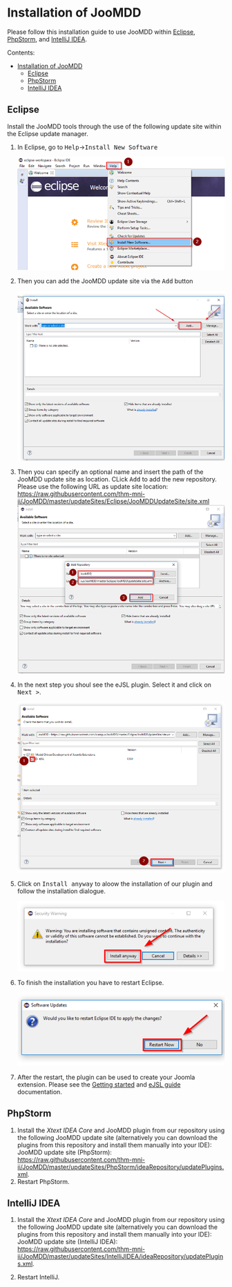 # Installation of JooMDD #
Please follow this installation guide to use JooMDD within [Eclipse](#eclipse), [PhpStorm](#PhpStorm), and [IntelliJ IDEA](#intellij-idea). 

Contents:
- [Installation of JooMDD](#installation-of-joomdd)
  - [Eclipse](#eclipse)
  - [PhpStorm](#phpstorm)
  - [IntelliJ IDEA](#intellij-idea)

## Eclipse ##
Install the JooMDD tools through the use of the following update site within the Eclipse update manager.

1. In Eclipse, go to <kbd>Help</kbd>-><kbd>Install New Software</kbd>
   
   <img src="img/eclipse_install_joomdd_tools_menu.png" alt="Eclipse install new Software item">

2. Then you can add the JooMDD update site via the <kbd>Add</kbd> button 
   
   <img src="img/eclipse_install_menu.PNG" alt="Eclipse software install menu">

3. Then you can specify an optional name and insert the path of the JooMDD update site as location. CLick <kbd>Add</kbd> to add the new repository.
   Please use the following URL as update site location:
 <https://raw.githubusercontent.com/thm-mni-ii/JooMDD/master/updateSites/Eclipse/JooMDDUpdateSite/site.xml>
   <img src="img/eclipse_add_repository_url.PNG" alt="Eclipse add repository">

4. In the next step you shoul see the eJSL plugin. Select it and click on <kbd>Next ></kbd>.
   
   <img src="img/eclipse_install_joomdd_software.PNG" alt="Eclipse select MDD of Joomla Extension">

5. Click on <kbd>Install anyway</kbd> to aloow the installation of our plugin and follow the installation dialogue.
   
   <img src="img/eclipse_install_repository_warning.PNG" alt="Eclipse warning while installing JooMDD">

6. To finish the installation you have to restart Eclipse. 

   <img src="img/eclipse_prompt_restart_eclipse.PNG" alt="Eclipse restart after installation">

7. After the restart, the plugin can be used to create your Joomla extension. Please see the [Getting started](GettingStarted.md) and [eJSL guide](eJSLGuide.md) documentation.

## PhpStorm ##
1. Install the *Xtext IDEA Core* and JooMDD plugin from our repository using the following JooMDD update site (alternatively you can download the plugins from this repository and install them manually into your IDE):
JooMDD update site (PhpStorm): <https://raw.githubusercontent.com/thm-mni-ii/JooMDD/master/updateSites/PhpStorm/ideaRepository/updatePlugins.xml>.
2. Restart PhpStorm.

## IntelliJ IDEA ##
1. Install the *Xtext IDEA Core* and JooMDD plugin from our repository using the following JooMDD update site (alternatively you can download the plugins from this repository and install them manually into your IDE):
JooMDD update site (IntelliJ IDEA): <https://raw.githubusercontent.com/thm-mni-ii/JooMDD/master/updateSites/IntelliJIDEA/ideaRepository/updatePlugins.xml>.

2. Restart IntelliJ.
